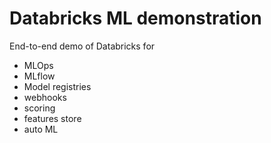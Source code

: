 # Databricks ML demonstration 
End-to-end demo of Databricks for 
- MLOps
- MLflow
- Model registries
- webhooks
- scoring
- features store
- auto ML



